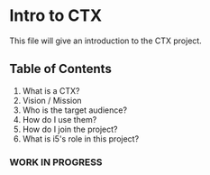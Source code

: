 # Intro to CTX

This file will give an introduction to the CTX project.

## Table of Contents

1. What is a CTX?
1. Vision / Mission
1. Who is the target audience?
1. How do I use them?
1. How do I join the project?
1. What is i5's role in this project?

### WORK IN PROGRESS